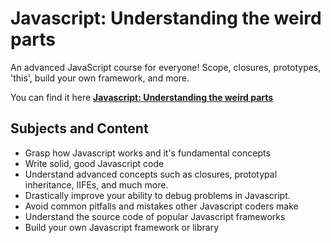 
# Javascript: Understanding the weird parts

An advanced JavaScript course for everyone! Scope, closures, prototypes, 'this', build your own framework, and more.

You can find it here **[Javascript: Understanding the weird parts](https://www.udemy.com/course/understand-javascript/)**

## Subjects and Content
* Grasp how Javascript works and it's fundamental concepts
* Write solid, good Javascript code
* Understand advanced concepts such as closures, prototypal inheritance, IIFEs, and much more.
* Drastically improve your ability to debug problems in Javascript.
* Avoid common pitfalls and mistakes other Javascript coders make
* Understand the source code of popular Javascript frameworks
* Build your own Javascript framework or library